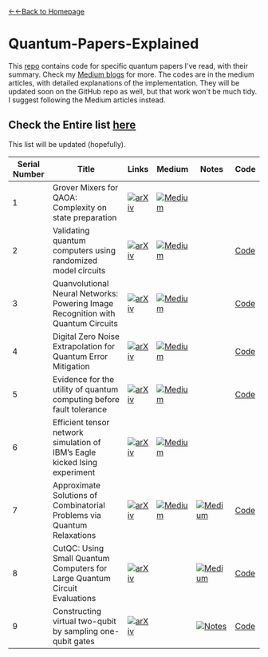 [←←Back to Homepage](https://monitsharma.github.io/)

# Quantum-Papers-Explained
This [repo](https://github.com/MonitSharma/Quantum-Papers-Explained-with-Code) contains code for specific quantum papers I've read, with their summary. Check my [Medium blogs](https://medium.com/@_monitsharma) for more.
The codes are in the medium articles, with detailed explanations of the implementation. They will be updated soon on the GitHub repo as well, but that work won't be much tidy. I suggest following the Medium articles instead.

## Check the Entire list [here](https://medium.com/@_monitsharma/list/quantum-papers-explained-0d2169569685)
This list will be updated (hopefully).

| Serial Number | Title                                         | Links     | Medium                                                                                | Notes   | Code |
| ------------- | ----------------------------------------- |----------------------------------------------------------------------------------------- |------------------------------------|----------------------|-------------|
| 1             | Grover Mixers for QAOA: Complexity on state preparation  | [![arXiv](https://img.shields.io/badge/arXiv-<COLOR>.svg)](https://arxiv.org/abs/2006.00354) |  [![Medium](https://img.shields.io/badge/Medium-12100E?style=for-the-badge&logo=medium&logoColor=white)](https://medium.com/@_monitsharma/grover-mixers-for-qaoa-shifting-complexity-from-mixer-design-to-state-preparation-6b06ab61723a) |  | |
| 2             | Validating quantum computers using randomized model circuits | [![arXiv](https://img.shields.io/badge/arXiv-<COLOR>.svg)](https://arxiv.org/abs/1811.12926) |  [![Medium](https://img.shields.io/badge/Medium-12100E?style=for-the-badge&logo=medium&logoColor=white)](https://medium.com/@_monitsharma/validating-quantum-computers-using-randomized-model-circuits-quantum-volume-fba055da3c71) | | [Code](https://github.com/MonitSharma/Quantum-Papers-Explained-with-Code/tree/main/Validationg%20Quantum%20Computers%20)|
| 3             |Quanvolutional Neural Networks: Powering Image Recognition with Quantum Circuits| [![arXiv](https://img.shields.io/badge/arXiv-<COLOR>.svg)](https://arxiv.org/abs/1904.04767) |  [![Medium](https://img.shields.io/badge/Medium-12100E?style=for-the-badge&logo=medium&logoColor=white)](https://medium.com/@_monitsharma/quanvolutional-neural-networks-powering-image-recognition-with-quantum-circuits-388e2567fe9) |  | [Code](https://github.com/MonitSharma/Quantum-Papers-Explained-with-Code/tree/main/Quanvolutional%20Neural%20Networks) |
| 4             |Digital Zero Noise Extrapolation for Quantum Error Mitigation | [![arXiv](https://img.shields.io/badge/arXiv-<COLOR>.svg)](https://arxiv.org/abs/2005.10921) |  [![Medium](https://img.shields.io/badge/Medium-12100E?style=for-the-badge&logo=medium&logoColor=white)](https://medium.com/@_monitsharma/quanvolutional-neural-networks-powering-image-recognition-with-quantum-circuits-388e2567fe9) | | [Code](https://github.com/MonitSharma/Quantum-Papers-Explained-with-Code/blob/main/Zero%20Noise%20Extrapolation/Zero-Noise-Extrapolation.ipynb) |
| 5             |Evidence for the utility of quantum computing before fault tolerance| [![arXiv](https://img.shields.io/badge/arXiv-<COLOR>.svg)](https://www.nature.com/articles/s41586-023-06096-3) |  [![Medium](https://img.shields.io/badge/Medium-12100E?style=for-the-badge&logo=medium&logoColor=white)](https://medium.com/@_monitsharma/evidence-for-the-utility-of-quantum-computing-before-fault-tolerance-or-maybe-not-b31a3b6d98ee) | |[Code](https://github.com/MonitSharma/Quantum-Papers-Explained-with-Code/tree/main/Evidence%20of%20utility%20of%20quantum%20computer%20in%20pre%20fault%20tolerant%20) |
| 6             |Efficient tensor network simulation of IBM’s Eagle kicked Ising experiment| [![arXiv](https://img.shields.io/badge/arXiv-<COLOR>.svg)](https://arxiv.org/abs/2306.14887) |  [![Medium](https://img.shields.io/badge/Medium-12100E?style=for-the-badge&logo=medium&logoColor=white)](https://medium.com/@_monitsharma/evidence-for-the-utility-of-quantum-computing-before-fault-tolerance-or-maybe-not-b31a3b6d98ee) |  | |
| 7             |Approximate Solutions of Combinatorial Problems via Quantum Relaxations| [![arXiv](https://img.shields.io/badge/arXiv-<COLOR>.svg)](https://arxiv.org/abs/2111.03167) |  [![Medium](https://img.shields.io/badge/Medium-12100E?style=for-the-badge&logo=medium&logoColor=white)](https://medium.com/@_monitsharma/approximate-solutions-of-combinatorial-problems-via-quantum-relaxations-7c3c05a50641) | [![Medium](https://img.shields.io/badge/Notes-12100E?style=for-the-badge&logo=medium&logoColor=white)](https://drive.google.com/file/d/14Mwt6BdwdcCxQz1UVo0QtuE39VNa6Jkt/view?usp=drive_link) |[Code](https://github.com/MonitSharma/Quantum-Papers-Explained-with-Code/tree/main/Approximate%20Solutions%20of%20Combinatorial%20Problems%20via%20Quantum%20Relaxations) |
| 8             |CutQC: Using Small Quantum Computers for Large Quantum Circuit Evaluations| [![arXiv](https://img.shields.io/badge/arXiv-<COLOR>.svg)](https://arxiv.org/abs/2012.02333) |   | [![Medium](https://img.shields.io/badge/Notes-12100E?style=for-the-badge&logo=medium&logoColor=white)](https://drive.google.com/file/d/14PCIaBnQtFu9DdFnJ0UOAG2F6ihdJVXs/view?usp=drive_link) | [Code](https://github.com/MonitSharma/Quantum-Papers-Explained-with-Code/tree/main/Cut%20QC%20Using%20small%20Quantum%20Computers%20for%20Large%20Quantum%20Circuit%20Evaluations) |
| 9             |Constructing virtual two-qubit by sampling one-qubit gates| [![arXiv](https://img.shields.io/badge/arXiv-<COLOR>.svg)](https://arxiv.org/abs/1909.07534) |   | [![Notes](https://img.shields.io/badge/Notes-12100E?style=for-the-badge&logo=medium&logoColor=white)](https://drive.google.com/file/d/12prvZ2G4bzSn33C3E58XMksqQPv9D13n/view?usp=sharing) | [Code](https://github.com/MonitSharma/Quantum-Papers-Explained-with-Code/tree/main/Virtual%20Two%20Qubit) |

